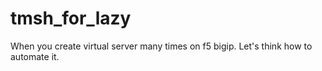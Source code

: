 # tmsh_for_lazy

When you create virtual server many times on f5 bigip.
Let's think how to automate it.


